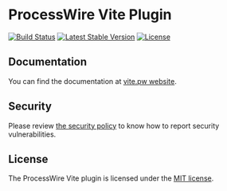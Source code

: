 # ProcessWire Vite Plugin

<a href="https://github.com/vitepw/processwire-vite-plugin/actions"><img src="https://github.com/vitepw/processwire-vite-plugin/workflows/tests/badge.svg" alt="Build Status"></a>
<a href="https://www.npmjs.com/package/processwire-vite-plugin"><img src="https://img.shields.io/npm/v/processwire-vite-plugin" alt="Latest Stable Version"></a>
<a href="https://www.npmjs.com/package/processwire-vite-plugin"><img src="https://img.shields.io/npm/l/processwire-vite-plugin" alt="License"></a>

## Documentation

You can find the documentation at [vite.pw website](https://vite.pw/docs).

## Security 

Please review [the security policy](https://github.com/vitepw/processwire-vite-plugin/security/policy) to know how to report security vulnerabilities.

## License

The ProcessWire Vite plugin is licensed under the [MIT license](LICENSE.md).